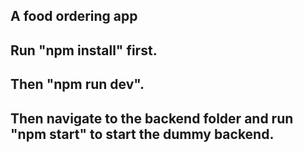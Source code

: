 ## A food ordering app

## Run "npm install" first.

## Then "npm run dev".

## Then navigate to the backend folder and run "npm start" to start the dummy backend.
